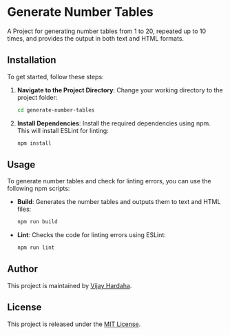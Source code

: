 # Generate Number Tables

A Project for generating number tables from 1 to 20, repeated up to 10 times, and provides the output in both text and HTML formats.

## Installation

To get started, follow these steps:

1. **Navigate to the Project Directory**: Change your working directory to the project folder:

   ```bash
   cd generate-number-tables
   ```

2. **Install Dependencies**: Install the required dependencies using npm. This will install ESLint for linting:

   ```bash
   npm install
   ```

## Usage

To generate number tables and check for linting errors, you can use the following npm scripts:

- **Build**: Generates the number tables and outputs them to text and HTML files:

  ```bash
  npm run build
  ```

- **Lint**: Checks the code for linting errors using ESLint:

  ```bash
  npm run lint
  ```

## Author

This project is maintained by [Vijay Hardaha](https://twitter.com/vijayhardaha).

## License

This project is released under the [MIT License](LICENSE).

